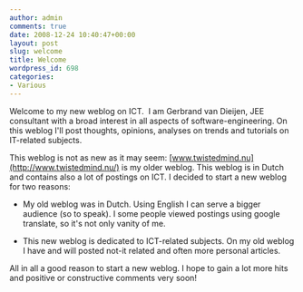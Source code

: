 ```yaml
---
author: admin
comments: true
date: 2008-12-24 10:40:47+00:00
layout: post
slug: welcome
title: Welcome
wordpress_id: 698
categories:
- Various
---
```


Welcome to my new weblog on ICT.  I am Gerbrand van Dieijen, JEE consultant with a broad interest in all aspects of software-engineering. On this weblog I'll post thoughts, opinions, analyses on trends and tutorials on IT-related subjects.

This weblog is not as new as it may seem: [www.twistedmind.nu](http://www.twistedmind.nu/) is my older weblog. This weblog is in Dutch and contains also a lot of postings on ICT. I decided to start a new weblog for two reasons:



	
  * My old weblog was in Dutch. Using English I can serve a bigger audience (so to speak). I some people viewed postings using google translate, so it's not only vanity of me.

	
  * This new weblog is dedicated to ICT-related subjects. On my old weblog I have and will posted not-it related and often more personal articles.


All in all a good reason to start a new weblog. I hope to gain a lot more hits and positive or constructive comments very soon!
